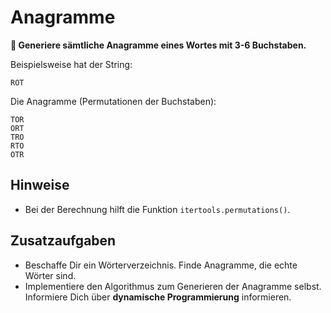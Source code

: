 
# Anagramme

**🎯 Generiere sämtliche Anagramme eines Wortes mit 3-6 Buchstaben.**

Beispielsweise hat der String:

    ROT

Die Anagramme (Permutationen der Buchstaben):

    TOR
    ORT
    TRO
    RTO
    OTR

## Hinweise

* Bei der Berechnung hilft die Funktion `itertools.permutations()`.

## Zusatzaufgaben

* Beschaffe Dir ein Wörterverzeichnis. Finde Anagramme, die echte Wörter sind.
* Implementiere den Algorithmus zum Generieren der Anagramme selbst. Informiere Dich über **dynamische Programmierung** informieren.
